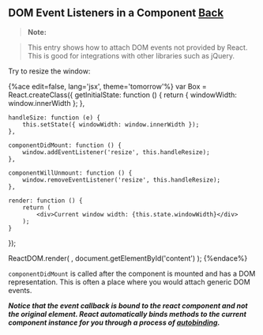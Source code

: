 ## DOM Event Listeners in a Component [Back](./../react.md)

> **Note:**

> This entry shows how to attach DOM events not provided by React. This is good for integrations with other libraries such as jQuery.

Try to resize the window:

{%ace edit=false, lang='jsx', theme='tomorrow'%}
var Box = React.createClass({
    getInitialState: function () {
        return { windowWidth: window.innerWidth };
    },
    
    handleSize: function (e) {
        this.setState({ windowWidth: window.innerWidth });
    },
    
    componentDidMount: function () {
        window.addEventListener('resize', this.handleResize);  
    },
    
    componentWillUnmount: function () {
        window.removeEventListener('resize', this.handleResize);
    },

    render: function () {
        return (
            <div>Current window width: {this.state.windowWidth}</div>
        );
    }
});

ReactDOM.render(
    <Box />,
    document.getElementById('content')
);
{%endace%}

`componentDidMount` is called after the component is mounted and has a DOM representation. This is often a place where you would attach generic DOM events.

***Notice that the event callback is bound to the react component and not the original element. React automatically binds methods to the current component instance for you through a process of [autobinding](https://aleen42.github.io/PersonalWiki/Programming/JavaScript/Framework/react/interactivity_dynamic_uis/interactivity_dynamic_uis.html#autobinding).***

